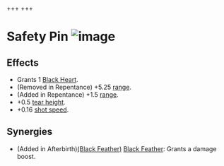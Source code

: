 +++
+++

 # Safety Pin ![image](/image/Safety_Pin.png) 


Effects
---------


* Grants 1 [Black Heart](/wiki/Black_Heart "Black Heart").
* (Removed in Repentance) +5.25 [range](/wiki/Range "Range").
* (Added in Repentance) +1.5 [range](/wiki/Range "Range").
* +0.5 [tear height](/wiki/Tear_height "Tear height").
* +0.16 [shot speed](/wiki/Shot_speed "Shot speed").


Synergies
-----------


* (Added in Afterbirth)[(Black Feather)](/wiki/Black_Feather "Black Feather") [Black Feather](/wiki/Black_Feather "Black Feather"): Grants a damage boost.


